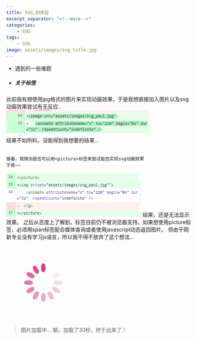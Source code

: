 ```yaml
---
title: SVG,初体验
excerpt_separator: "<!--more-->"
categories:
    - SVG
tags:
    - SVG
image: assets/images/svg_title.jpg    
---
```

+ 遇到的一些难题
<!--more-->

+ ##### 关于<picture>标签
此前我有想使用jpg格式的图片来实现动画效果，于是我想直接加入图片以及svg动画效果尝试有无反应..
![Alt text](/assets/images/img_modify.png)
<br>
结果不如所料，没能得到我想要的结果...	
<br>

	接着，我猜测是否可以用<picture>标签来尝试能否实现svg动画效果
	于是——

![Alt text](/assets/images/picture_label.png)
结果，还是无法显示效果。
之后从百度上了解到，<picture>标签目前仍不被浏览器支持，如果想使用picture标签，必须用span标签配合媒体查询或者使用javascript动态返回图片。
但由于网新专业没有学习js语言，所以我不得不放弃了这个想法...


<svg class="lds-spinner" width="200px"  height="200px"  xmlns="http://www.w3.org/2000/svg" xmlns:xlink="http://www.w3.org/1999/xlink" viewBox="0 0 100 100" preserveAspectRatio="xMidYMid" style="background: none;"><g transform="rotate(0 50 50)">
  <rect x="47" y="24" rx="9.4" ry="4.8" width="6" height="12" fill="#d73079">
    <animate attributeName="opacity" values="1;0" keyTimes="0;1" dur="1s" begin="-0.9166666666666666s" repeatCount="indefinite"></animate>
  </rect>
</g><g transform="rotate(30 50 50)">
  <rect x="47" y="24" rx="9.4" ry="4.8" width="6" height="12" fill="#d73079">
    <animate attributeName="opacity" values="1;0" keyTimes="0;1" dur="1s" begin="-0.8333333333333334s" repeatCount="indefinite"></animate>
  </rect>
</g><g transform="rotate(60 50 50)">
  <rect x="47" y="24" rx="9.4" ry="4.8" width="6" height="12" fill="#d73079">
    <animate attributeName="opacity" values="1;0" keyTimes="0;1" dur="1s" begin="-0.75s" repeatCount="indefinite"></animate>
  </rect>
</g><g transform="rotate(90 50 50)">
  <rect x="47" y="24" rx="9.4" ry="4.8" width="6" height="12" fill="#d73079">
    <animate attributeName="opacity" values="1;0" keyTimes="0;1" dur="1s" begin="-0.6666666666666666s" repeatCount="indefinite"></animate>
  </rect>
</g><g transform="rotate(120 50 50)">
  <rect x="47" y="24" rx="9.4" ry="4.8" width="6" height="12" fill="#d73079">
    <animate attributeName="opacity" values="1;0" keyTimes="0;1" dur="1s" begin="-0.5833333333333334s" repeatCount="indefinite"></animate>
  </rect>
</g><g transform="rotate(150 50 50)">
  <rect x="47" y="24" rx="9.4" ry="4.8" width="6" height="12" fill="#d73079">
    <animate attributeName="opacity" values="1;0" keyTimes="0;1" dur="1s" begin="-0.5s" repeatCount="indefinite"></animate>
  </rect>
</g><g transform="rotate(180 50 50)">
  <rect x="47" y="24" rx="9.4" ry="4.8" width="6" height="12" fill="#d73079">
    <animate attributeName="opacity" values="1;0" keyTimes="0;1" dur="1s" begin="-0.4166666666666667s" repeatCount="indefinite"></animate>
  </rect>
</g><g transform="rotate(210 50 50)">
  <rect x="47" y="24" rx="9.4" ry="4.8" width="6" height="12" fill="#d73079">
    <animate attributeName="opacity" values="1;0" keyTimes="0;1" dur="1s" begin="-0.3333333333333333s" repeatCount="indefinite"></animate>
  </rect>
</g><g transform="rotate(240 50 50)">
  <rect x="47" y="24" rx="9.4" ry="4.8" width="6" height="12" fill="#d73079">
    <animate attributeName="opacity" values="1;0" keyTimes="0;1" dur="1s" begin="-0.25s" repeatCount="indefinite"></animate>
  </rect>
</g><g transform="rotate(270 50 50)">
  <rect x="47" y="24" rx="9.4" ry="4.8" width="6" height="12" fill="#d73079">
    <animate attributeName="opacity" values="1;0" keyTimes="0;1" dur="1s" begin="-0.16666666666666666s" repeatCount="indefinite"></animate>
  </rect>
</g><g transform="rotate(300 50 50)">
  <rect x="47" y="24" rx="9.4" ry="4.8" width="6" height="12" fill="#d73079">
    <animate attributeName="opacity" values="1;0" keyTimes="0;1" dur="1s" begin="-0.08333333333333333s" repeatCount="indefinite"></animate>
  </rect>
</g><g transform="rotate(330 50 50)">
  <rect x="47" y="24" rx="9.4" ry="4.8" width="6" height="12" fill="#d73079">
    <animate attributeName="opacity" values="1;0" keyTimes="0;1" dur="1s" begin="0s" repeatCount="indefinite"></animate>
  </rect>
</g></svg>

> 图片加载中...
> 额，加载了30秒，终于出来了！
